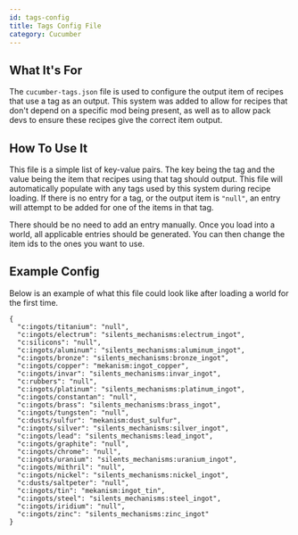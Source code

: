 ```yaml
---
id: tags-config
title: Tags Config File
category: Cucumber
---
```


## What It's For

The `cucumber-tags.json` file is used to configure the output item of recipes that use a tag as an output. This system was added to allow for recipes that don't depend on a specific mod being present, as well as to allow pack devs to ensure these recipes give the correct item output.

## How To Use It

This file is a simple list of key-value pairs. The key being the tag and the value being the item that recipes using that tag should output. This file will automatically populate with any tags used by this system during recipe loading. If there is no entry for a tag, or the output item is `"null"`, an entry will attempt to be added for one of the items in that tag.

There should be no need to add an entry manually. Once you load into a world, all applicable entries should be generated. You can then change the item ids to the ones you want to use.

## Example Config

Below is an example of what this file could look like after loading a world for the first time.

```json[cucumber-tags.json]
{
  "c:ingots/titanium": "null",
  "c:ingots/electrum": "silents_mechanisms:electrum_ingot",
  "c:silicons": "null",
  "c:ingots/aluminum": "silents_mechanisms:aluminum_ingot",
  "c:ingots/bronze": "silents_mechanisms:bronze_ingot",
  "c:ingots/copper": "mekanism:ingot_copper",
  "c:ingots/invar": "silents_mechanisms:invar_ingot",
  "c:rubbers": "null",
  "c:ingots/platinum": "silents_mechanisms:platinum_ingot",
  "c:ingots/constantan": "null",
  "c:ingots/brass": "silents_mechanisms:brass_ingot",
  "c:ingots/tungsten": "null",
  "c:dusts/sulfur": "mekanism:dust_sulfur",
  "c:ingots/silver": "silents_mechanisms:silver_ingot",
  "c:ingots/lead": "silents_mechanisms:lead_ingot",
  "c:ingots/graphite": "null",
  "c:ingots/chrome": "null",
  "c:ingots/uranium": "silents_mechanisms:uranium_ingot",
  "c:ingots/mithril": "null",
  "c:ingots/nickel": "silents_mechanisms:nickel_ingot",
  "c:dusts/saltpeter": "null",
  "c:ingots/tin": "mekanism:ingot_tin",
  "c:ingots/steel": "silents_mechanisms:steel_ingot",
  "c:ingots/iridium": "null",
  "c:ingots/zinc": "silents_mechanisms:zinc_ingot"
}
```
